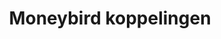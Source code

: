 ---
title: Moneybird koppelingen
key: moneybird
image: /images/@stock/Logos/moneybird-koppelingen.png
link_to: /koppelingen/moneybird
klass: boekhoud facturatie
layout: koppelingen
referral-url: https://www.moneybird.nl/?referrer=3eab6305d7

excerpt: Met onze Moneybird koppelingen is je administratie altijd op orde. Probeer nu! Bespaar veel tijd met onze Moneybird boekhoudkoppelingen.
---